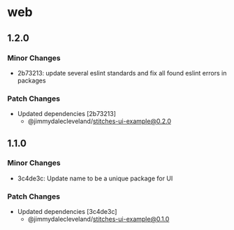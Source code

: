 # web

## 1.2.0

### Minor Changes

- 2b73213: update several eslint standards and fix all found eslint errors in packages

### Patch Changes

- Updated dependencies [2b73213]
  - @jimmydalecleveland/stitches-ui-example@0.2.0

## 1.1.0

### Minor Changes

- 3c4de3c: Update name to be a unique package for UI

### Patch Changes

- Updated dependencies [3c4de3c]
  - @jimmydalecleveland/stitches-ui-example@0.1.0
